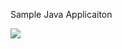 Sample Java Applicaiton

![](https://github.com/puneetgavri/DevopsProjectSampleJavaApp/blob/master/CICD.png)
